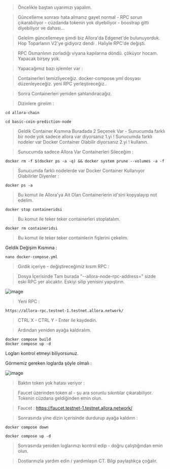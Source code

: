 > Öncelikle baştan uyarımızı yapalım.

> Güncelleme sonrası hata almanız gayet normal - RPC sorun çıkarabiliyor - cüzdanda tokenin yok diyebiliyor - boostrap gitti diyebiliyor ve dahası...

> Gelelim güncellemeye şimdi biz Allora'da Edgenet'de bulunuyorduk. Hop Toparlanın V2'ye gidiyorz dendi .  Haliyle RPC'de değişti.

> RPC Osmanlının zorladığı viyana kapılarına döndü. çöküyor hocam. Yapacak birşey yok.

> Yapacağımız bazı işlemler var  : 

> Containerleri temizliyeceğiz. docker-compose.yml dosyası düzenleyeceğiz. yeni RPC yerleştireceğiz..

> Sonra Containerleri yeniden şahlandıracağız.

> Dizinlere girelim : 

```console
cd allora-chain
```

```console
cd basic-coin-prediction-node
```

> Geldik Container Kısmına Buradada 2 Seçenek Var - Sunucumda farklı bir node yok sadece allora var diyorsanız 1.yi ! Sunucumda farklı nodeler var Docker Container Olabilir diyorsanız 2.yi ! kullanın.

> Sunucumda sadece Allora Var Containerleri Sileceğim : 

```console
docker rm -f $(docker ps -a -q) && docker system prune --volumes -a -f
```

> Sunucumda farklı nodelerde var Docker Container Kullanıyor Olabilirler Diyenler : 

```console
docker ps -a
```

> Bu komut ile Allora'ya Ait Olan Containerlerin id'sini kopyalayıp not edelim.

```console
docker stop containeridsi
```

> Bu komut ile teker teker containerleri stoplatalım.

```console
docker rm containeridsi
```

> Bu komut ile teker teker containlerin fişlerini çekelim.

Geldik Değişim Kısmına : 

```console
nano docker-compose.yml
```

> Girdik içeriye - değiştireceğimiz kısım RPC : 

> Dosya İçerisinde Tam burada "--allora-node-rpc-address=" sizde eski RPC yer alıcaktır. Eskiyi silip yenisini yapıştırın.

![image](https://github.com/user-attachments/assets/caa445b0-a9d2-4cf0-8138-c0b2bb8ef40b)

> Yeni RPC : 

```console
https://allora-rpc.testnet-1.testnet.allora.network/
```

> CTRL X - CTRL Y - Enter ile kaydedin.

> Ardından yeniden ayağa kaldıralım. 

```console
docker compose build
docker compose up -d
```

Logları kontrol etmeyi biliyorsunuz. 

Görmemiz gereken loglarda şöyle olmalı : 

![image](https://github.com/user-attachments/assets/530bdbe5-530b-4202-b7e1-c889b0c683bc)

> Baktın token yok hatası veriyor : 

> Faucet üzerinden token al - şu ara sorunlu sıkıntılar çıkarabiliyor. Tokenin cüzdana geldiğinden emin olun. 

> Faucet : https://faucet.testnet-1.testnet.allora.network/

> Sonrasında yine dizin içerisinde durdurup ayağa kaldırın : 

```console
docker compose down
```

```console
docker compose up -d
```

> Sonrasında yeniden loglarınızı kontrol edip - doğru çalıştığından emin olun.

> Dostlarınızla yardım edin / yardımlaşın CT. Bilgi paylaştıkça çoğalır.
